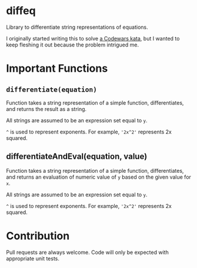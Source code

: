 # diffeq

Library to differentiate string representations of equations.

I originally started writing this to solve [a Codewars
kata](https://www.codewars.com/kata/566584e3309db1b17d000027), but I wanted to
keep fleshing it out because the problem intrigued me.

# Important Functions

## `differentiate(equation)`

Function takes a string representation of a simple function, differentiates,
and returns the result as a string.

All strings are assumed to be an expression set equal to `y`.

`^` is used to represent exponents. For example, `'2x^2'` represents 2x
squared.

## differentiateAndEval(equation, value)

Function takes a string representation of a simple function, differentiates,
and returns an evaluation of numeric value of `y` based on the given value for
`x`.

All strings are assumed to be an expression set equal to `y`.

`^` is used to represent exponents. For example, `'2x^2'` represents 2x
squared.

# Contribution

Pull requests are always welcome. Code will only be expected with appropriate
unit tests.
